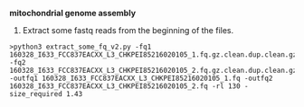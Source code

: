 **mitochondrial genome assembly**
  1. Extract some fastq reads from the beginning of the files.
    
    >python3 extract_some_fq_v2.py -fq1 160328_I633_FCC837EACXX_L3_CHKPEI85216020105_1.fq.gz.clean.dup.clean.gz -fq2 160328_I633_FCC837EACXX_L3_CHKPEI85216020105_2.fq.gz.clean.dup.clean.gz -outfq1 160328_I633_FCC837EACXX_L3_CHKPEI85216020105_1.fq -outfq2 160328_I633_FCC837EACXX_L3_CHKPEI85216020105_2.fq -rl 130 -size_required 1.43
    
